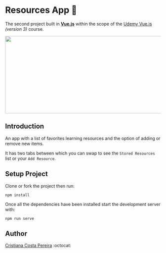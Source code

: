 # Resources App :bow_and_arrow:
The second project built in <ins>**Vue.js**</ins> within the scope of the <ins>Udemy Vue.js</ins> *(version 3)* course.

<img src="https://cdn.pixabay.com/photo/2017/05/21/11/36/memo-2331062_960_720.jpg" width="1000" height="250">

## Introduction
An app with a list of favorites learning resources and the option of adding or remove new items.

It has two tabs between which you can swap to see the `Stored Resources` list or your `Add Resource`.

## Setup Project
Clone or fork the project then run:

```
npm install
```

Once all the dependencies have been installed start the development server with:

```
npm run serve
```

## Author
[Cristiana Costa Pereira](https://github.com/CristianaCostaPereira) :octocat: